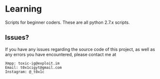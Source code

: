 # Learning
Scripts for beginner coders. 
These are all python 2.7.x scripts.

## Issues?

If you have any issues regarding the source code of this project, as well as any errors you have encountered, please contact me at 

    Xmpp: toxic-ig@exploit.im
    Email: t0x1cigyt@gmail.com
    Instagram: @_t0x1c
